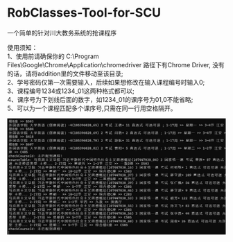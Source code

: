 # RobClasses-Tool-for-SCU
一个简单的针对川大教务系统的抢课程序  

使用须知：   
1、使用前请确保你的 C:\Program Files\Google\Chrome\Application\chromedriver 路径下有Chrome Driver, 没有的话，请将addition里的文件移动至该目录;  
2、学号密码仅第一次需要输入，后续如果想修改在输入课程编号时输入0;  
3、课程编号1234或1234_01这两种格式都可以;  
4、课序号为下划线后面的数字，如1234_01的课序号为01,0不能省略;  
5、可以为一个课程匹配多个课序号,只需在同一行用空格隔开。



![](./demo.png)

